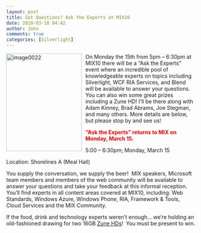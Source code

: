 ```yaml
---
layout: post
title: Got Questions? Ask the Experts at MIX10
date: 2010-03-10 04:42
author: John
comments: true
categories: [Silverlight]
---
```

<p><a href="/wp-content/uploads/files/media/image/WindowsLiveWriter/GotQuestionsAsktheExpertsatMIX10_1750/image0022_2.png"><img style="border-bottom: 0px; border-left: 0px; margin: 0px 10px 5px 0px; display: inline; border-top: 0px; border-right: 0px" title="image0022" border="0" alt="image0022" align="left" src="/wp-content/uploads/files/media/image/WindowsLiveWriter/GotQuestionsAsktheExpertsatMIX10_1750/image0022_thumb.png" width="201" height="260" /></a>On Monday the 15th from 5pm – 6:30pm at MIX10 there will be a “Ask the Experts” event where an incredible pool of knowledgeable experts on topics including Silverlight, WCF RIA Services, and Blend will be available to answer your questions. You can also win some great prizes including a Zune HD! I’ll be there along with Adam Kinney, Brad Abrams, Joe Stegman, and many others. More details are below, but please stop by and see us!</p>  <p><strong><font color="#ff0000">“Ask the Experts” returns to MIX on Monday, March 15.</font></strong></p>  <p><strong><font color="#ff0000"></font></strong></p>  <p>5:00 – 6:30pm; Monday, March 15</p>  <p>Location: Shorelines A (Meal Hall)</p>  <p>You supply the conversation, we supply the beer!&#160; MIX speakers, Microsoft team members and members of the web community will be available to answer your questions and take your feedback at this informal reception.&#160;&#160; You’ll find experts in all content areas covered at MIX10, including: Web Standards, Windows Azure, Windows Phone, RIA, Framework &amp; Tools, Cloud Services and the MIX Community.</p>  <p>If the food, drink and technology experts weren’t enough… we’re holding an old-fashioned drawing for two 16GB <a href="https://mail.microsoft.com/OWA/redir.aspx?C=8ae23521df694d6abeae6cd4d9ffbd33&amp;URL=http%3a%2f%2fwww.zune.net%2fen-us%2fproducts%2fzunehd%2fdefault.htm">Zune HDs</a>!&#160; You must be present to win.</p>

